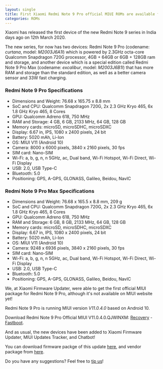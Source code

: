 ```yaml
---
layout: single
title: First Xiaomi Redmi Note 9 Pro official MIUI ROMs are available for download!
categories: ROMs
---
```


Xiaomi has released the first device of the new Redmi Note 9 series in India days ago on 12th March 2020.

The new series, for now has two devices: Redmi Note 9 Pro (codename: *curtana*, model: *M2003J6A1I*) which is powered by 2.3GHz octa-core Qualcomm Snapdragon 720G processor, 4GB + 64GB or 6GB + 128GB ram and storage, and another device which is a special edition called Redmi Note 9 Pro Max (codename: *excalibur*, model: *M2003J6B1I*) that has more RAM and storage than the standard edition, as well as a better camera sensor and 33W fast charging.



### Redmi Note 9 Pro Specifications

- Dimensions and Weight: 76.68 x 165.75 x 8.8 mm
- SoC and CPU: Qualcomm Snapdragon 720G, 2x 2.3 GHz Kryo 465, 6x 1.8 GHz Kryo 465, 8 Cores
- GPU: Qualcomm Adreno 618, 750 MHz
- RAM and Storage: 4 GB, 6 GB, 2133 MHz, 64 GB, 128 GB
- Memory cards: microSD, microSDHC, microSDXC
- Display: 6.67 in, IPS, 1080 x 2400 pixels, 24 bit
- Battery: 5020 mAh, Li-Ion
- OS: MIUI V11 (Android 10)
- Camera: 8000 x 6000 pixels, 3840 x 2160 pixels, 30 fps
- SIM card: Nano-SIM
- Wi-Fi: a, b, g, n, n 5GHz, ac, Dual band, Wi-Fi Hotspot, Wi-Fi Direct, Wi-Fi Display
- USB: 2.0, USB Type-C
- Bluetooth: 5.0
- Positioning: GPS, A-GPS, GLONASS, Galileo, Beidou, NavIC

### Redmi Note 9 Pro Max Specifications

- Dimensions and Weight: 76.68 x 165.5 x 8.8 mm, 209 g
- SoC and CPU: Qualcomm Snapdragon 720G, 2x 2.3 GHz Kryo 465, 6x 1.8 GHz Kryo 465, 8 Cores
- GPU: Qualcomm Adreno 618, 750 MHz
- RAM and Storage: 6 GB, 8 GB, 2133 MHz, 64 GB, 128 GB
- Memory cards: microSD, microSDHC, microSDXC
- Display: 6.67 in, IPS, 1080 x 2400 pixels, 24 bit
- Battery: 5020 mAh, Li-Ion
- OS: MIUI V11 (Android 10)
- Camera: 9248 x 6936 pixels, 3840 x 2160 pixels, 30 fps
- SIM card: Nano-SIM
- Wi-Fi: a, b, g, n, n 5GHz, ac, Dual band, Wi-Fi Hotspot, Wi-Fi Direct, Wi-Fi Display
- USB: 2.0, USB Type-C
- Bluetooth: 5.0
- Positioning: GPS, A-GPS, GLONASS, Galileo, Beidou, NavIC



We, at Xiaomi Firmware Updater, were able to get the first official MIUI package for Redmi Note 9 Pro, although it's not available on MIUI website yet!

Redmi Note 9 Pro is running MIUI version *V11.0.4.0* based on Android 10.

Download Redmi Note 9 Pro Official MIUI V11.0.4.0.QJWINXM: [Recovery](http://bigota.d.miui.com/V11.0.4.0.QJWINXM/miui_CURTANAINGlobal_V11.0.4.0.QJWINXM_5c420fbe36_10.0.zip) - [Fastboot](http://bigota.d.miui.com/V11.0.3.0.QJWINXM/curtana_in_global_images_V11.0.3.0.QJWINXM_20200222.0000.00_10.0_in_0d993ef145.tgz).



And as usual, the new devices have been added to Xiaomi Firmware Updater, MIUI Updates Tracker, and Chatbot!

You can download firmware packge of this update [here](http://www.xiaomifirmwareupdater.com/firmware/curtana/), and vendor package from [here](http://www.xiaomifirmwareupdater.com/vendor/curtana/).

Do you have any suggestions? Feel free to [tip us](https://xiaomifirmwareupdater.com/contact-us/)!

